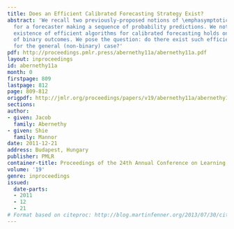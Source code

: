 ```yaml
---
title: Does an Efficient Calibrated Forecasting Strategy Exist?
abstract: 'We recall two previously-proposed notions of \emphasymptotic calibration
  for a forecaster making a sequence of probability predictions. We note that the
  existence of efficient algorithms for calibrated forecasting holds only in the case
  of binary outcomes. We pose the question: do there exist such efficient algorithms
  for the general (non-binary) case?'
pdf: http://proceedings.pmlr.press/abernethy11a/abernethy11a.pdf
layout: inproceedings
id: abernethy11a
month: 0
firstpage: 809
lastpage: 812
page: 809-812
origpdf: http://jmlr.org/proceedings/papers/v19/abernethy11a/abernethy11a.pdf
sections: 
author:
- given: Jacob
  family: Abernethy
- given: Shie
  family: Mannor
date: 2011-12-21
address: Budapest, Hungary
publisher: PMLR
container-title: Proceedings of the 24th Annual Conference on Learning Theory
volume: '19'
genre: inproceedings
issued:
  date-parts:
  - 2011
  - 12
  - 21
# Format based on citeproc: http://blog.martinfenner.org/2013/07/30/citeproc-yaml-for-bibliographies/
---
```

